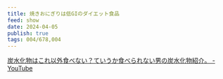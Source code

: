 ```yaml
---
title: 焼きおにぎりは低GIのダイエット食品
feed: show
date: 2024-04-05
publish: true
tags: 004/678,004
---
```


[炭水化物はこれ以外食べない？ていうか食べられない男の炭水化物紹介。 - YouTube](https://www.youtube.com/watch?v=UBzFqORSJtI)

